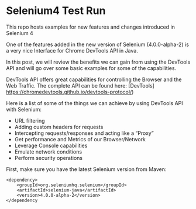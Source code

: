 # Selenium4 Test Run
This repo hosts examples for new features and changes introduced in Selenium 4

One of the features added in the new version of Selenium (4.0.0-alpha-2) is a very nice Interface for Chrome DevTools API in Java.

In this post, we will review the benefits we can gain from using the DevTools API and will go over some basic examples for some of the capabilities.

DevTools API offers great capabilities for controlling the Browser and the Web Traffic. The complete API can be found here: [DevTools] https://chromedevtools.github.io/devtools-protocol/)  

Here is a list of some of the things we can achieve by using DevTools API with Selenium:
- URL filtering
- Adding custom headers for requests
- Intercepting requests/responses and acting like a “Proxy”
- Get performance and Metrics of our Browser/Network
- Leverage Console capabilities
- Emulate network conditions
- Perform security operations

First, make sure you have the latest Selenium version from Maven:
```
<dependency>
    <groupId>org.seleniumhq.selenium</groupId>
    <artifactId>selenium-java</artifactId>
    <version>4.0.0-alpha-2</version>
</dependency
```
